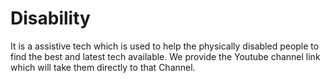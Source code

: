 # Disability
It is a assistive tech which is used to help the physically disabled people to find the best and latest tech available. We provide the Youtube channel link which will take them directly to that Channel.  

#
